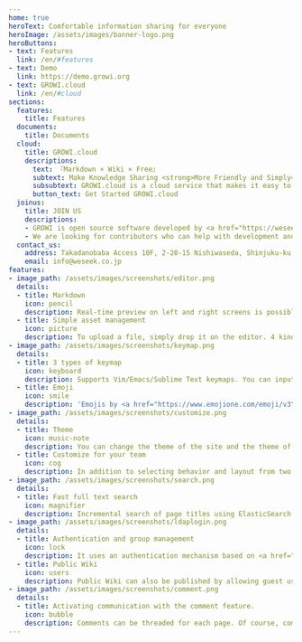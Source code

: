 ```yaml
---
home: true
heroText: Comfortable information sharing for everyone
heroImage: /assets/images/banner-logo.png
heroButtons:
- text: Features
  link: /en/#features
- text: Demo
  link: https://demo.growi.org
- text: GROWI.cloud
  link: /en/#cloud
sections:
  features:
    title: Features
  documents:
    title: Documents
  cloud:
    title: GROWI.cloud
    descriptions:
      text: 『Markdown × Wiki × Free』
      subtext: Make Knowledge Sharing <strong>More Friendly and Simply</strong>
      subsubtext: GROWI.cloud is a cloud service that makes it easy to start GROWI
      button_text: Get Started GROWI.cloud
  joinus:
    title: JOIN US
    descriptions:
    - GROWI is open source software developed by <a href="https://weseek.co.jp">WESEEK, Inc</a>. and released under the MIT license.
    - We are looking for contributors who can help with development and interns who want to develop. <br/> First join Slack and feel free to talk to the WESEEK members.
  contact_us:
    address: Takadanobaba Access 10F, 2-20-15 Nishiwaseda, Shinjuku-ku, Tokyo, Japan
    email: info@weseek.co.jp
features:
- image_path: /assets/images/screenshots/editor.png
  details:
  - title: Markdown
    icon: pencil
    description: Real-time preview on left and right screens is possible. It also supports code highlights, pictograms, annotations (footnotes), task lists, and HTML codes by Bootstrap for each language.
  - title: Simple asset management
    icon: picture
    description: To upload a file, simply drop it on the editor. 4 kinds of storages are supported that local File System, AWS S3, Google Cloud Storage and MongoDB GridFS.
- image_path: /assets/images/screenshots/keymap.png
  details:
  - title: 3 types of keymap
    icon: keyboard
    description: Supports Vim/Emacs/Sublime Text keymaps. You can input comfortably from a browser.
  - title: Emoji
    icon: smile
    description: 'Emojis by <a href="https://www.emojione.com/emoji/v3"> EmojiOne v3 </a> will color your document expressively. As an input support function, an autocomplete window is displayed by starting input from <code>:</code>.'
- image_path: /assets/images/screenshots/customize.png
  details:
  - title: Theme
    icon: music-note
    description: You can change the theme of the site and the theme of the code highlight from the management screen. <br/> Several types of light and dark themes are available for each.
  - title: Customize for your team
    icon: cog
    description: In addition to selecting behavior and layout from two types, Markdown rendering settings can be changed from the management screen. Flexible settings can be set according to how the team is used.
- image_path: /assets/images/screenshots/search.png
  details:
  - title: Fast full text search
    icon: magnifier
    description: Incremental search of page titles using ElasticSearch and full text search of page contents are possible. Friendly to Japanese users, alphanumeric characters can be hit in either half-width or half-width.
- image_path: /assets/images/screenshots/ldaplogin.png
  details:
  - title: Authentication and group management
    icon: lock
    description: It uses an authentication mechanism based on <a href="http://www.passportjs.org/"> Passport </a>, and supports login using SAML, LDAP and OAuth providers (GitHub/Twitter/Google). <br /> In addition, access control for each group is implemented, it provides more flexible page management.
  - title: Public Wiki
    icon: users
    description: Public Wiki can also be published by allowing guest users to view.
- image_path: /assets/images/screenshots/comment.png
  details:
  - title: Activating communication with the comment feature.
    icon: bubble
    description: Comments can be threaded for each page. Of course, comments can also be written/previewed by Markdown and attached to files. <br/><span class = "text-muted">(Slack notification when adding comments will be supported soon
---
```

